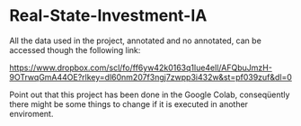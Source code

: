 # Real-State-Investment-IA

All the data used in the project, annotated and no annotated, can be accessed though the following link:

https://www.dropbox.com/scl/fo/ff6yw42k0163q1lue4ell/AFQbuJmzH-9OTrwqGmA44OE?rlkey=dl60nm207f3ngj7zwpp3i432w&st=pf039zuf&dl=0

Point out that this project has been done in the Google Colab, conseqüently there might be some things to change if it is executed in another enviroment.
